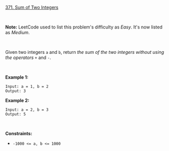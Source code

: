 [371. Sum of Two Integers](https://leetcode.com/problems/sum-of-two-integers/)

<br>

**Note:** LeetCode used to list this problem's difficulty as *Easy*.  It's now listed as *Medium*.

<br>

Given two integers `a` and `b`, return *the sum of the two integers without using the operators* `+` and `-`.

<br>

**Example 1:**

```
Input: a = 1, b = 2
Output: 3
```

**Example 2:**

```
Input: a = 2, b = 3
Output: 5
```

<br>

**Constraints:**

+    `-1000 <= a, b <= 1000`
